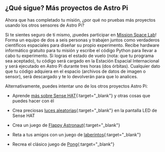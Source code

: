 ## ¿Qué sigue? Más proyectos de Astro Pi

Ahora que has completado tu misión, ¿por qué no pruebas más proyectos usando los otros sensores de Astro Pi?

Si te sientes seguro de ti mismo, ¡puedes participar en [Mission Space Lab](https://astro-pi.org/missions/space-lab/)! Forma un equipo de dos a seis personas y trabajen juntos como verdaderos científicos espaciales para diseñar su propio experimento. Recibe hardware informático gratuito para tu misión y escribe el código Python para llevar a cabo tu experimento. Si logras el estado de vuelo (nota: que tu programa sea aceptado), tu código será cargado en la Estación Espacial Internacional y será ejecutado en Astro Pi durante tres horas (dos órbitas). Cualquier dato que tu código adquiera en el espacio (archivos de datos de imagen o sensor), será descargado y te lo devolverán para que lo analices.

Alternativamente, puedes intentar uno de los otros proyectos Astro Pi:

+ Aprende [más sobre Sense HAT](https://projects.raspberrypi.org/es-ES/projects/getting-started-with-the-sense-hat){:target="_blank"} y otras cosas que puedes hacer con él

+ Crea preciosas [luces aleatorias](https://projects.raspberrypi.org/es-ES/projects/sense-hat-random-sparkles){:target="_blank"} en la pantalla LED de Sense HAT

+ Crea un juego de [Flappy Astronaut](https://projects.raspberrypi.org/es-ES/projects/flappy-astronaut){:target="_blank"}

+ Reta a tus amigos con un juego de [laberintos](https://projects.raspberrypi.org/es-ES/projects/sense-hat-marble-maze){:target="_blank"}

+ Recrea el clásico juego de [Pong](https://projects.raspberrypi.org/es-ES/projects/sense-hat-pong){:target="_blank"}
